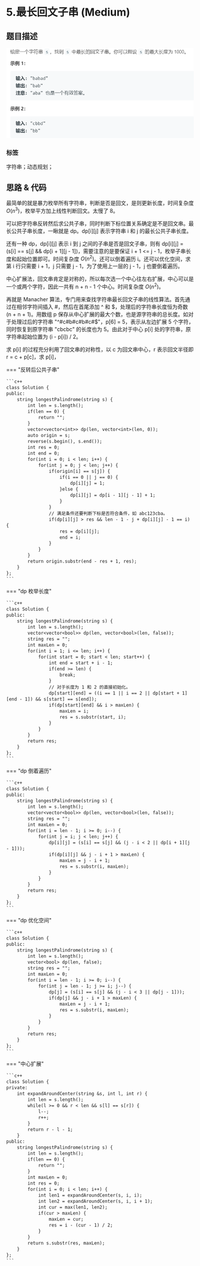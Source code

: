 # 5.最长回文子串 (Medium)

## 题目描述

![](5.png)

### 标签

字符串；动态规划；

## 思路 & 代码

最简单的就是暴力枚举所有字符串，判断是否是回文，是则更新长度，时间复杂度 $O(n^3)$，枚举平方加上线性判断回文。太慢了 8。

可以把字符串反转然后求公共子串，同时判断下标位置关系确定是不是回文串。最长公共子串长度，一瞅就是 dp。dp[i][j] 表示字符串 i 和 j 的最长公共子串长度。

还有一种 dp，dp[i][j] 表示 i 到 j 之间的子串是否是回文子串，则有 dp[i][j] = (s[i] == s[j] && dp[i + 1][j - 1])，需要注意的是要保证 i + 1 <= j - 1，枚举子串长度和起始位置即可。时间复杂度 $O(n^2)$。还可以倒着遍历 i。还可以优化空间，求第 i 行只需要 i + 1，j 只需要 j - 1，为了使用上一层的 j - 1，j 也要倒着遍历。

中心扩展法，回文串肯定是对称的，所以每次选一个中心往左右扩展，中心可以是一个或两个字符，因此一共有 n + n - 1 个中心。时间复杂度 $O(n^2)$。

再就是 Manacher 算法，专门用来查找字符串最长回文子串的线性算法。首先通过在相邻字符间插入 \#，然后在首尾添加 ^ 和 \$，处理后的字符串长度恒为奇数 (n + n + 1)。用数组 p 保存从中心扩展的最大个数，也是源字符串的总长度。如对于处理过后的字符串 "^#c#b#c#b#c#$"，p[6] = 5，表示从左边扩展 5 个字符，同时恢复到原字符串 "cbcbc" 的长度也为 5。由此对于中心 p[i] 处的字符串，原字符串起始位置为 (i - p[i]) / 2。

求 p[i] 的过程充分利用了回文串的对称性，以 c 为回文串中心，r 表示回文半径即 r = c + p[c]，求 p[i]，

=== "反转后公共子串"

    ```c++
    class Solution {
    public:
        string longestPalindrome(string s) {
            int len = s.length();
            if(len == 0) {
                return "";
            }
            vector<vector<int>> dp(len, vector<int>(len, 0));
            auto origin = s;
            reverse(s.begin(), s.end());
            int res = 0;
            int end = 0;
            for(int i = 0; i < len; i++) {
                for(int j = 0; j < len; j++) {
                    if(origin[i] == s[j]) {
                        if(i == 0 || j == 0) {
                            dp[i][j] = 1;
                        }else {
                            dp[i][j] = dp[i - 1][j - 1] + 1;
                        }
                    }
                    // 满足条件还要判断下标是否符合条件，如 abc123cba。
                    if(dp[i][j] > res && len - 1 - j + dp[i][j] - 1 == i) {
                        res = dp[i][j];
                        end = i;
                    }
                }
            }
            return origin.substr(end - res + 1, res);
        }
    };
    ```
    
=== "dp 枚举长度"

    ```c++
    class Solution {
    public:
        string longestPalindrome(string s) {
            int len = s.length();
            vector<vector<bool>> dp(len, vector<bool>(len, false));
            string res = "";
            int maxLen = 0;
            for(int i = 1; i <= len; i++) {
                for(int start = 0; start < len; start++) {
                    int end = start + i - 1;
                    if(end >= len) {
                        break;
                    }
                    // 对于长度为 1 和 2 的直接初始化。
                    dp[start][end] = ((i == 1 || i == 2 || dp[start + 1][end - 1]) && s[start] == s[end]);
                    if(dp[start][end] && i > maxLen) {
                        maxLen = i;
                        res = s.substr(start, i);
                    }
                }
            }
            return res;
        }
    };
    ```
    
=== "dp 倒着遍历"

    ```c++
    class Solution {
    public:
        string longestPalindrome(string s) {
            int len = s.length();
            vector<vector<bool>> dp(len, vector<bool>(len, false));
            string res = "";
            int maxLen = 0;
            for(int i = len - 1; i >= 0; i--) {
                for(int j = i; j < len; j++) {
                    dp[i][j] = (s[i] == s[j] && (j - i < 2 || dp[i + 1][j - 1]));
                    if(dp[i][j] && j - i + 1 > maxLen) {
                        maxLen = j - i + 1;
                        res = s.substr(i, maxLen);
                    }
                }
            }
            return res;
        }
    };
    ```
    
=== "dp 优化空间"

    ```c++
    class Solution {
    public:
        string longestPalindrome(string s) {
            int len = s.length();
            vector<bool> dp(len, false);
            string res = "";
            int maxLen = 0;
            for(int i = len - 1; i >= 0; i--) {
                for(int j = len - 1; j >= i; j--) {
                    dp[j] = (s[i] == s[j] && (j - i < 3 || dp[j - 1]));
                    if(dp[j] && j - i + 1 > maxLen) {
                        maxLen = j - i + 1;
                        res = s.substr(i, maxLen);
                    }
                }
            }
            return res;
        }
    };
    ```
    
=== "中心扩展"

    ```c++
    class Solution {
    private:
        int expandAroundCenter(string &s, int l, int r) {
            int len = s.length();
            while(l >= 0 && r < len && s[l] == s[r]) {
                l--;
                r++;
            }
            return r - l - 1;
        }
    public:
        string longestPalindrome(string s) {
            int len = s.length();
            if(len == 0) {
                return "";
            }
            int maxLen = 0;
            int res = 0;
            for(int i = 0; i < len; i++) {
                int len1 = expandAroundCenter(s, i, i);
                int len2 = expandAroundCenter(s, i, i + 1);
                int cur = max(len1, len2);
                if(cur > maxLen) {
                    maxLen = cur;
                    res = i - (cur - 1) / 2;
                }
            }
            return s.substr(res, maxLen);
        }
    };
    ```